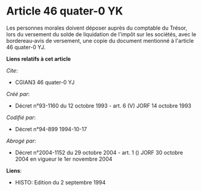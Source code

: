 # Article 46 quater-0 YK

Les personnes morales doivent déposer auprès du comptable du Trésor, lors du versement du solde de liquidation de l'impôt sur
les sociétés, avec le bordereau-avis de versement, une copie du document mentionné à l'article 46 quater-0 YJ.

**Liens relatifs à cet article**

_Cite_:

  - CGIAN3 46 quater-0 YJ

_Créé par_:

  - Décret n°93-1160 du 12 octobre 1993 - art. 6 (V) JORF 14 octobre 1993

_Codifié par_:

  - Décret n°94-899 1994-10-17

_Abrogé par_:

  - Décret n°2004-1152 du 29 octobre 2004 - art. 1 () JORF 30 octobre 2004 en vigueur le 1er novembre 2004

**Liens**:

  - HISTO: Edition du 2 septembre 1994
